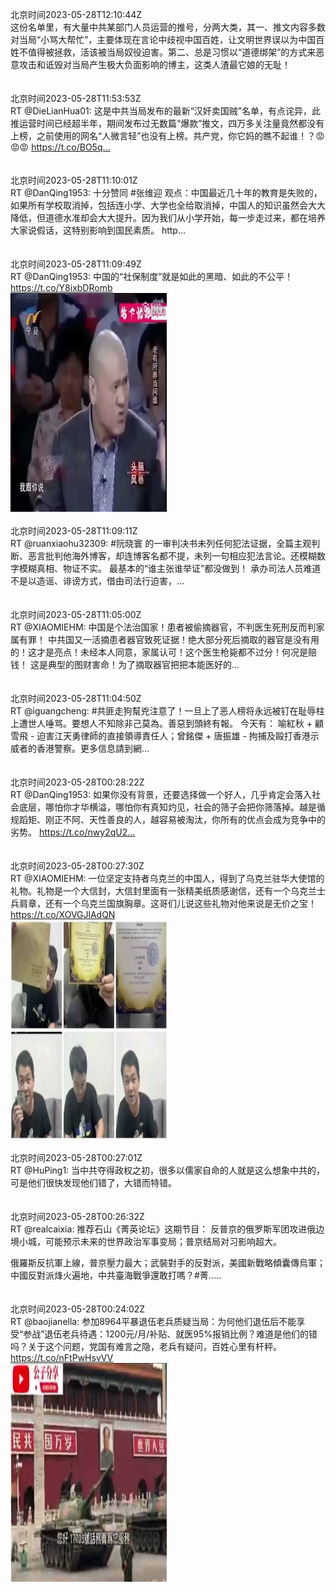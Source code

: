 北京时间2023-05-28T12:10:44Z<br>这份名单里，有大量中共某部门人员运营的推号，分两大类，其一、推文内容多数对当局“小骂大帮忙”，主要体现在言论中歧视中国百姓，让文明世界误以为中国百姓不值得被拯救，活该被当局奴役迫害。第二、总是习惯以“道德绑架”的方式来恶意攻击和诋毁对当局产生极大负面影响的博主，这类人渣最它娘的无耻！<br><br><br>北京时间2023-05-28T11:53:53Z<br>RT @DieLianHua01: 这是中共当局发布的最新“汉奸卖国贼”名单，有点诧异，此推运营时间已经超半年，期间发布过无数篇“爆款”推文，四万多关注量竟然都没有上榜，之前使用的网名“人微言轻”也没有上榜。共产党，你它妈的瞧不起谁！？😡😡😡 https://t.co/BO5q…<br><br><br>北京时间2023-05-28T11:10:01Z<br>RT @DanQing1953: 十分赞同 #张维迎 观点：中国最近几十年的教育是失败的，如果所有学校取消掉，包括连小学、大学也全给取消掉，中国人的知识虽然会大大降低，但道德水准却会大大提升。因为我们从小学开始，每一步走过来，都在培养大家说假话，这特别影响到国民素质。 http…<br><br><br>北京时间2023-05-28T11:09:49Z<br>RT @DanQing1953: 中国的“社保制度”就是如此的黑暗、如此的不公平！ https://t.co/Y8ixbDRomb<br><img src='/temp/video/2023/u-Month-5/aw-Day-28/DanQing1953/1662657400061534209_0.jpg' width='250' height='350'><br><br>北京时间2023-05-28T11:09:11Z<br>RT @ruanxiaohu32309: #阮晓寰 的一审判决书未列任何犯法证据，全篇主观判断、恶言批判他海外博客，却连博客名都不提，未列一句相应犯法言论。还模糊数字模糊真相、物证不实。
最基本的“谁主张谁举证”都没做到！
承办司法人员难道不是以造谣、诽谤方式，借由司法行迫害，…<br><br><br>北京时间2023-05-28T11:05:00Z<br>RT @XIAOMIEHM: 中国是个法治国家！患者被偷摘器官，不判医生死刑反而判家属有罪！
中共国又一活摘患者器官致死证据！绝大部分死后摘取的器官是没有用的！这才是亮点！未经本人同意，家属认可！这个医生枪毙都不过分！何况是赔钱！
这是典型的图财害命！为了摘取器官把把本能医好的…<br><br><br>北京时间2023-05-28T11:04:50Z<br>RT @iguangcheng: #共匪走狗幫兇注意了！一旦上了恶人榜将永远被钉在耻辱柱上遭世人唾骂。要想人不知除非己莫為。善惡到頭終有報。
今天有： 喻紅秋 + 顧雪飛 - 迫害江天勇律師的直接領導責任人；曾銘傑 + 唐振雄 - 拘捕及毆打香港示威者的香港警察。更多信息請到網…<br><br><br>北京时间2023-05-28T00:28:22Z<br>RT @DanQing1953: 如果你没有背景，还要选择做一个好人，几乎肯定会落入社会底层，哪怕你才华横溢，哪怕你有真知灼见，社会的筛子会把你筛落掉。越是循规蹈矩、刚正不阿、天性善良的人，越容易被淘汰，你所有的优点会成为竞争中的劣势。 https://t.co/nwy2qU2…<br><br><br>北京时间2023-05-28T00:27:30Z<br>RT @XIAOMIEHM: 一位坚定支持者乌克兰的中国人，得到了乌克兰驻华大使馆的礼物。礼物是一个大信封，大信封里面有一张精美纸质感谢信，还有一个乌克兰士兵肩章，还有一个乌克兰国旗胸章。这哥们儿说这些礼物对他来说是无价之宝！ https://t.co/XOVGJlAdQN<br><img src='/temp/image/2023/u-Month-5/1662495755079233536_0.jpg' width='250' height='350'><br><br>北京时间2023-05-28T00:27:01Z<br>RT @HuPing1: 当中共夺得政权之初，很多以儒家自命的人就是这么想象中共的，可是他们很快发现他们错了，大错而特错。<br><br><br>北京时间2023-05-28T00:26:32Z<br>RT @realcaixia: 推荐石山《菁英论坛》这期节目：
反普京的俄罗斯军团攻进俄边境小城，可能预示未来的世界政治军事变局；普京结局对习影响超大。

俄羅斯反抗軍上線，普京壓力最大；武裝對手的反對派，美國新戰略傾囊傳烏軍；中國反對派烽火遍地，中共臺海戰爭還敢打嗎？#菁..…<br><br><br>北京时间2023-05-28T00:24:02Z<br>RT @baojianella: 参加8964平暴退伍老兵质疑当局：为何他们退伍后不能享受“参战”退伍老兵待遇：1200元/月/补贴、就医95%报销比例？难道是他们的错吗？关于这个问题，党国有难言之隐，老兵有疑问，百姓心里有杆秤。 https://t.co/nFtPwHsvVV<br><img src='/temp/video/2023/u-Month-5/aw-Day-28/DanQing1953/1662494885172084737_0.jpg' width='250' height='350'><br><br>